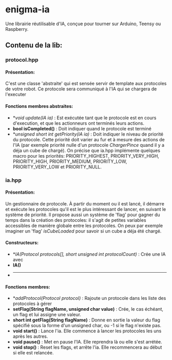 # enigma-ia

Une librairie réutilisable d'IA, conçue pour tourner sur Arduino, Teensy ou Raspberry.

## **Contenu de la lib**:
### **protocol.hpp**
#### Présentation:
C'est une classe 'abstraite' qui est sensée servir de template aux protocoles de votre robot. Ce protocole sera communiqué à l'IA qui se chargera de l'executer
#### Fonctions membres abstraites:
- **void update(IA *ia)** : Est exécutée tant que le protocole est en cours d'execution, et que les actionneurs ont terminés leurs actions.<br>
- **bool isCompleted()** : Doit indiquer quand le protocole est terminé<br>
- **unsigned short int getPriority(IA *ia)** : Doit indiquer le niveau de priorité du protocole. Cette priorité doit varier au fur et à mesure des actions de l'IA (par exemple priorité nulle d'un protocole *ChargerPince* quand il y a déja un cube de chargé). On précise que ia.hpp implémente quelques macro pour les priorités: PRIORITY_HIGHEST,
PRIORITY_VERY_HIGH,
PRIORITY_HIGH,
PRIORITY_MEDIUM,
PRIORITY_LOW,
PRIORITY_VERY_LOW et
PRIORITY_NULL.
### **ia.hpp**
#### Présentation:
Un gestionnaire de protocole. À partir du moment ou il est lancé, il démarre et exécute les protocoles qu'il est le plus intéressant de lancer, en suivant le système de priorité. Il propose aussi un système de 'flag' pour gagner du temps dans la création des protocoles: il s'agit de petites variables accessibles de manière globale entre les protocoles. On peux par exemple imaginer un 'flag' *isCubeLoaded* pour savoir si un cube a déja été chargé.
#### Constructeurs:
- **IA(Protocol *protocols[], short unsigned int protocolCount)** : Crée une IA avec
- **IA()**
- ****
#### Fonctions membres:
- **addProtocol(Protocol *protocol)** : Rajoute un protocole dans les liste des protocoles à gérer<br>
- **setFlag(String flagName, unsigned char value)** : Crée, le cas échéant, un flag et lui assigne une valeur.<br>
- **short int getFlag(String flagName)** : Donne en sortie la valeur du flag spécifié sous la forme d'un unsigned char, ou -1 si le flag n'existe pas.<br>
- **void start()** : Lance l'ia. Elle commence à lancer les protocoles les uns après les autres. <br>
- **void pause()** : Met en pause l'IA. Elle reprendra là ou elle s'est arrétée.<br>
- **void stop()** : Reset les flags, et arrête l'ia. Elle recommencera au début si elle est relancée.<br>
